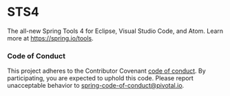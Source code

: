 # STS4

The all-new Spring Tools 4 for Eclipse, Visual Studio Code, and Atom. Learn more at https://spring.io/tools.

### Code of Conduct
This project adheres to the Contributor Covenant [code of
conduct](CODE_OF_CONDUCT.adoc). By participating, you  are expected to uphold this code. Please report
unacceptable behavior to spring-code-of-conduct@pivotal.io.
